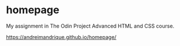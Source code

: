 # homepage

My assignment in The Odin Project Advanced HTML and CSS course.

https://andreimandrique.github.io/homepage/
